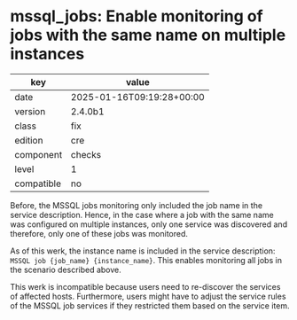 [//]: # (werk v2)
# mssql_jobs: Enable monitoring of jobs with the same name on multiple instances

key        | value
---------- | ---
date       | 2025-01-16T09:19:28+00:00
version    | 2.4.0b1
class      | fix
edition    | cre
component  | checks
level      | 1
compatible | no

Before, the MSSQL jobs monitoring only included the job name in the service description. Hence, in
the case where a job with the same name was configured on multiple instances, only one service was
discovered and therefore, only one of these jobs was monitored.

As of this werk, the instance name is included in the service description:
`MSSQL job {job_name} {instance_name}`.
This enables monitoring all jobs in the scenario described above.

This werk is incompatible because users need to re-discover the services of affected hosts.
Furthermore, users might have to adjust the service rules of the MSSQL job services if they
restricted them based on the service item.
